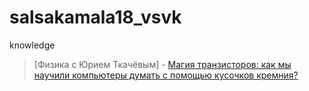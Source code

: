 # salsakamala18_vsvk
knowledge
> [Физика с Юрием Ткачёвым] - [Магия транзисторов: как мы научили компьютеры думать с помощью кусочков кремния?](https://youtu.be/_5W_GZOPa8E)
